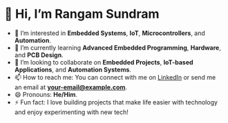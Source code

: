 # 👋 Hi, I’m Rangam Sundram

- 👀 I’m interested in **Embedded Systems**, **IoT**, **Microcontrollers**, and **Automation**.
- 🌱 I’m currently learning **Advanced Embedded Programming**, **Hardware**, and **PCB Design**.
- 💞️ I’m looking to collaborate on **Embedded Projects**, **IoT-based Applications**, and **Automation Systems**.
- 📫 How to reach me: You can connect with me on [LinkedIn](https://www.linkedin.com/in/rangam-sundram/) or send me an email at **your-email@example.com**.
- 😄 Pronouns: **He/Him**.
- ⚡ Fun fact: I love building projects that make life easier with technology and enjoy experimenting with new tech!

<!---
S-U-N-D-R-A-M/S-U-N-D-R-A-M is a ✨ special ✨ repository because its `README.md` (this file) appears on your GitHub profile.
You can click the Preview link to take a look at your changes.
--->
